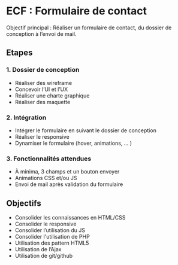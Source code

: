 # ECF : Formulaire de contact
Objectif principal : Réaliser un formulaire de contact, du dossier de conception à l’envoi de mail.

## Etapes

### 1. Dossier de conception
- Réaliser des wireframe
- Concevoir l’UI et l’UX
- Réaliser une charte graphique
- Réaliser des maquette

### 2. Intégration
- Intégrer le formulaire en suivant le dossier de conception
- Réaliser le responsive
- Dynamiser le formulaire (hover, animations, ... )

### 3. Fonctionnalités attendues
- À minima, 3 champs et un bouton envoyer
- Animations CSS et/ou JS
- Envoi de mail après validation du formulaire

## Objectifs
- Consolider les connaissances en HTML/CSS
- Consolider le responsive
- Consolider l’utilisation du JS
- Consolider l'utilisation de PHP
- Utilisation des pattern HTML5
- Utilisation de l’Ajax
- Utilisation de git/github
